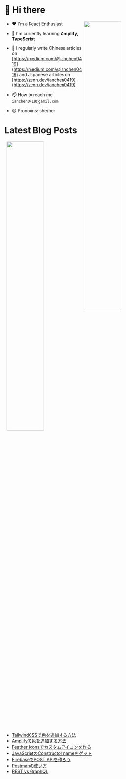 # 👋 Hi there

<p><img align="right" width="49%" src="https://github-readme-stats.vercel.app/api/top-langs?username=ianchen0419&show_icons=true&locale=en&layout=compact&count_private=false"/></p>


- ❤️ I'm a React Enthusiast

- 🌱 I'm currently learning **Amplify, TypeScript**

- 📝 I regularly write Chinese articles on [https://medium.com/@ianchen0419](https://medium.com/@ianchen0419) and Japanese articles on [https://zenn.dev/ianchen0419](https://zenn.dev/ianchen0419)

- 📫 How to reach me `ianchen0419@gamil.com`

- 😄 Pronouns: she/her 

# Latest Blog Posts

<p><img align="right" width="49%" src="https://github-readme-stats.vercel.app/api?username=ianchen0419&show_icons=true"/></p>

<!-- BLOG-POST-LIST:START -->
- [TailwindCSSで色を追加する方法](https://zenn.dev/ianchen0419/articles/770a33a726035f)
- [Amplifyで色を追加する方法](https://zenn.dev/ianchen0419/articles/84bb182ba1790d)
- [Feather Iconsでカスタムアイコンを作る](https://zenn.dev/ianchen0419/articles/78236798310351)
- [JavaScriptのConstructor nameをゲット](https://zenn.dev/ianchen0419/articles/54ef49770a9601)
- [FirebaseでPOST APIを作ろう](https://zenn.dev/ianchen0419/articles/5044dd13d9ba6c)
- [Postmanの使い方](https://zenn.dev/ianchen0419/articles/7b11b8a11f2481)
- [REST vs GraphQL](https://zenn.dev/ianchen0419/articles/bfcdcb933af6ef)
<!-- BLOG-POST-LIST:END -->

